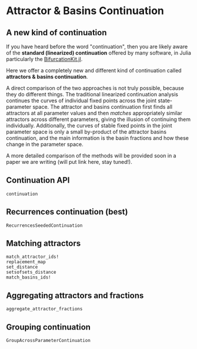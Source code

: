 # Attractor & Basins Continuation

## A new kind of continuation
If you have heard before the word "continuation", then you are likely aware of the **standard (linearized) continuation** offered by many software, in Julia particularly the [BifurcationKit.jl](https://github.com/bifurcationkit/BifurcationKit.jl).

Here we offer a completely new and different kind of continuation called **attractors & basins continuation**.

A direct comparison of the two approaches is not truly possible, because they do different things. The traditional linearized continuation analysis continues the curves of individual fixed points across the joint state-parameter space. The attractor and basins continuation first finds all attractors at all parameter values and then _matches_ appropriately similar attractors across different parameters, giving the illusion of continuing them individually. Additionally, the curves of stable fixed points in the joint parameter space is only a small by-product of the attractor basins continuation, and the main information is the basin fractions and how these change in the parameter space.

A more detailed comparison of the methods will be provided soon in a paper we are writing (will put link here, stay tuned!).

## Continuation API

```@docs
continuation
```

## Recurrences continuation (best)

```@docs
RecurrencesSeededContinuation
```

## Matching attractors
```@docs
match_attractor_ids!
replacement_map
set_distance
setsofsets_distance
match_basins_ids!
```

## Aggregating attractors and fractions
```@docs
aggregate_attractor_fractions
```

## Grouping continuation
```@docs
GroupAcrossParameterContinuation
```
